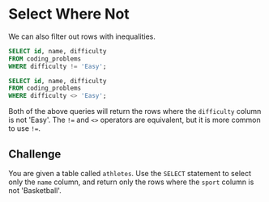 # Select Where Not

We can also filter out rows with inequalities.

```sql
SELECT id, name, difficulty
FROM coding_problems
WHERE difficulty != 'Easy';

SELECT id, name, difficulty
FROM coding_problems
WHERE difficulty <> 'Easy';
```

Both of the above queries will return the rows where the `difficulty` column is not 'Easy'. The `!=` and `<>` operators are equivalent, but it is more common to use `!=`.

## Challenge

You are given a table called `athletes`. Use the `SELECT` statement to select only the `name` column, and return only the rows where the `sport` column is not 'Basketball'.
